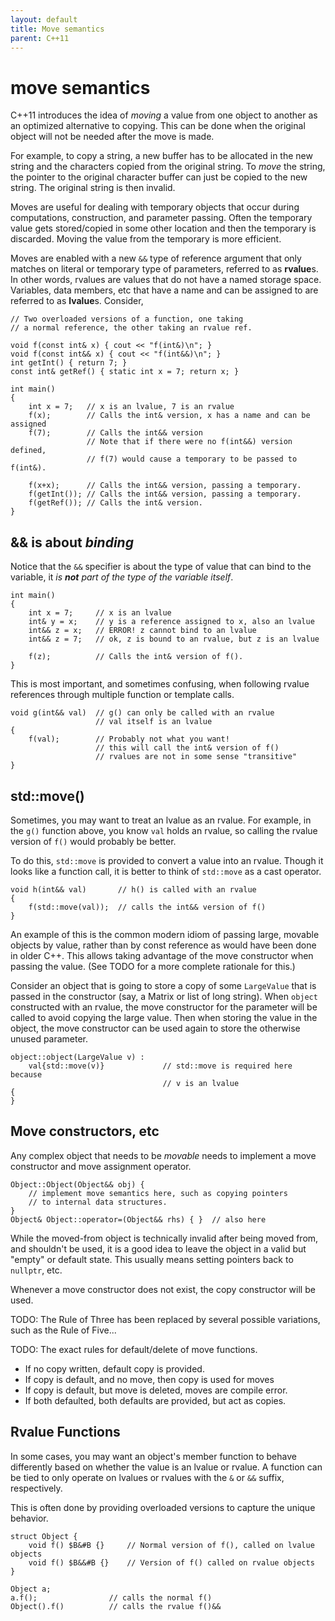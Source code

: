 ```yaml
---
layout: default
title: Move semantics
parent: C++11
---
```

# move semantics

C++11 introduces the idea of *moving* a value from one object to another
as an optimized alternative to copying.
This can be done when the original object will not be needed after the move is made.

For example, to copy a string,
a new buffer has to be allocated in the new string
and the characters copied from the original string.
To *move* the string,
the pointer to the original character buffer can just be copied to the new string.
The original string is then invalid.

Moves are useful for dealing with temporary objects
that occur during computations, construction, and parameter passing.
Often the temporary value gets stored/copied in some other location
and then the temporary is discarded.
Moving the value from the temporary is more efficient.

Moves are enabled with a new `&&` type of reference argument
that only matches on literal or temporary type of parameters,
referred to as **rvalue**s.
In other words, rvalues are values that do not have a named storage space.
Variables, data members, etc that have a name and can be assigned to
are referred to as **lvalue**s.
Consider,

    // Two overloaded versions of a function, one taking
    // a normal reference, the other taking an rvalue ref.

    void f(const int& x) { cout << "f(int&)\n"; }
    void f(const int&& x) { cout << "f(int&&)\n"; }
    int getInt() { return 7; }
    const int& getRef() { static int x = 7; return x; }

    int main()
    {
        int x = 7;   // x is an lvalue, 7 is an rvalue
        f(x);        // Calls the int& version, x has a name and can be assigned
        f(7);        // Calls the int&& version
                     // Note that if there were no f(int&&) version defined,
                     // f(7) would cause a temporary to be passed to f(int&).

        f(x+x);      // Calls the int&& version, passing a temporary.
        f(getInt()); // Calls the int&& version, passing a temporary.
        f(getRef()); // Calls the int& version.
    }

## && is about *binding*

Notice that the `&&` specifier is about the type of value that can bind
to the variable,
it *is **not** part of the type of the variable itself*.

    int main()
    {
        int x = 7;     // x is an lvalue
        int& y = x;    // y is a reference assigned to x, also an lvalue
        int&& z = x;   // ERROR! z cannot bind to an lvalue
        int&& z = 7;   // ok, z is bound to an rvalue, but z is an lvalue

        f(z);          // Calls the int& version of f().
    }

This is most important, and sometimes confusing,
when following rvalue references through multiple function or template calls.

    void g(int&& val)  // g() can only be called with an rvalue
                       // val itself is an lvalue
    {
        f(val);        // Probably not what you want!
                       // this will call the int& version of f()
                       // rvalues are not in some sense "transitive"
    }

## std::move()

Sometimes, you may want to treat an lvalue as an rvalue.
For example, in the `g()` function above,
you know `val` holds an rvalue,
so calling the rvalue version of `f()` would probably be better.

To do this, `std::move` is provided to convert a value into an rvalue.
Though it looks like a function call,
it is better to think of `std::move` as a cast operator.

    void h(int&& val)       // h() is called with an rvalue
    {
        f(std::move(val));  // calls the int&& version of f()
    }

An example of this is the common modern idiom
of passing large, movable objects by value,
rather than by const reference as would have been done in older C++.
This allows taking advantage of the move constructor when passing the value.
(See TODO for a more complete rationale for this.)

Consider an object that is going to store a copy of some `LargeValue`
that is passed in the constructor (say, a Matrix or list of long string).
When `object` constructed with an rvalue,
the move constructor for the parameter will be called
to avoid copying the large value.
Then when storing the value in the object,
the move constructor can be used again to store the otherwise unused parameter.

    object::object(LargeValue v) :
        val{std::move(v)}             // std::move is required here because
                                      // v is an lvalue
    {
    }

## Move constructors, etc

Any complex object that needs to be *movable* needs to implement
a move constructor and move assignment operator.

    Object::Object(Object&& obj) {
        // implement move semantics here, such as copying pointers
        // to internal data structures.
    }
    Object& Object::operator=(Object&& rhs) { }  // also here

While the moved-from object is technically invalid after being moved from,
and shouldn't be used, it is a good idea to leave the object in a valid
but "empty" or default state.
This usually means setting pointers back to `nullptr`, etc.

Whenever a move constructor does not exist,
the copy constructor will be used.

TODO: The Rule of Three has been replaced by several possible variations,
such as the Rule of Five...

TODO: The exact rules for default/delete of move functions.

* If no copy written, default copy is provided.
* If copy is default, and no move, then copy is used for moves
* If copy is default, but move is deleted, moves are compile error.
* If both defaulted, both defaults are provided, but act as copies.

## Rvalue Functions

In some cases, you may want an object's member function
to behave differently based on whether the value is an lvalue or rvalue.
A function can be tied to only operate on lvalues or rvalues
with the `&` or `&&` suffix, respectively.

This is often done by providing overloaded versions to capture the
unique behavior.

    struct Object {
        void f() $B&#B {}     // Normal version of f(), called on lvalue objects
        void f() $B&&#B {}    // Version of f() called on rvalue objects
    }

    Object a;
    a.f();                // calls the normal f()
    Object().f()          // calls the rvalue f()&&
